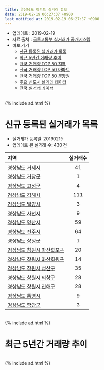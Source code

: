 ```yaml
---
title: 경상남도 아파트 실거래 정보
date: 2019-02-19 06:27:37 +0900
last_modified_at: 2019-02-19 06:27:37 +0900
---
```


* 업데이트 : 2019-02-19
* 자료 출처 : [국토교통부 실거래가 공개시스템](http://rt.molit.go.kr)
* 바로 가기
    * [신규 등록된 실거래가 목록](#신규-등록된-실거래가-목록)
    * [최근 5년간 거래량 추이](#최근-5년간-거래량-추이)
    * [전국 거래량 TOP 50 지역](https://ayogom.github.io/apt-trade-info/최근-3개월-전국에서-가장-거래가-많이-발생한-지역)
    * [전국 거래량 TOP 50 아파트](https://ayogom.github.io/apt-trade-info/최근-3개월-전국에서-가장-거래가-많이-발생한-아파트)
    * [전국 거래량 TOP 50 분양권](https://ayogom.github.io/apt-trade-info/최근-3개월-전국에서-가장-거래가-많이-발생한-분양권)
    * [주요 신도시 실거래 데이터](https://ayogom.github.io/apt-trade-info/주요-신도시)
    * [전국 실거래 데이터](https://ayogom.github.io/apt-trade-info/전국)

<br>
{% include ad.html %}
<br>

# 신규 등록된 실거래가 목록
* 실거래가 등록일: 20190219
* 업데이트 된 실거래 수: 430 건


|지역|실거래수|
|:---|:---:|
|[경상남도 거제시](https://ayogom.github.io/apt-trade-info/경상남도-거제시)|41|
|[경상남도 거창군](https://ayogom.github.io/apt-trade-info/경상남도-거창군)|1|
|[경상남도 고성군](https://ayogom.github.io/apt-trade-info/경상남도-고성군)|4|
|[경상남도 김해시](https://ayogom.github.io/apt-trade-info/경상남도-김해시)|111|
|[경상남도 밀양시](https://ayogom.github.io/apt-trade-info/경상남도-밀양시)|3|
|[경상남도 사천시](https://ayogom.github.io/apt-trade-info/경상남도-사천시)|9|
|[경상남도 양산시](https://ayogom.github.io/apt-trade-info/경상남도-양산시)|59|
|[경상남도 진주시](https://ayogom.github.io/apt-trade-info/경상남도-진주시)|64|
|[경상남도 창녕군](https://ayogom.github.io/apt-trade-info/경상남도-창녕군)|1|
|[경상남도 창원시 마산합포구](https://ayogom.github.io/apt-trade-info/경상남도-창원시-마산합포구)|20|
|[경상남도 창원시 마산회원구](https://ayogom.github.io/apt-trade-info/경상남도-창원시-마산회원구)|14|
|[경상남도 창원시 성산구](https://ayogom.github.io/apt-trade-info/경상남도-창원시-성산구)|35|
|[경상남도 창원시 의창구](https://ayogom.github.io/apt-trade-info/경상남도-창원시-의창구)|28|
|[경상남도 창원시 진해구](https://ayogom.github.io/apt-trade-info/경상남도-창원시-진해구)|28|
|[경상남도 통영시](https://ayogom.github.io/apt-trade-info/경상남도-통영시)|9|
|[경상남도 함안군](https://ayogom.github.io/apt-trade-info/경상남도-함안군)|3|


<br>
{% include ad.html %}
<br>

# 최근 5년간 거래량 추이


<div style="width:100%;">
    <canvas id="deal_progress" height="200"></canvas>
</div>

<script>
new Chart(document.getElementById("deal_progress"), {
    type: 'line',
    data: {
        labels: ['201402','201403','201404','201405','201406','201407','201408','201409','201410','201411','201412','201501','201502','201503','201504','201505','201506','201507','201508','201509','201510','201511','201512','201601','201602','201603','201604','201605','201606','201607','201608','201609','201610','201611','201612','201701','201702','201703','201704','201705','201706','201707','201708','201709','201710','201711','201712','201801','201802','201803','201804','201805','201806','201807','201808','201809','201810','201811','201812','201901','201902'],
        datasets: [{
            label: '매매',
            pointRadius: 1,
            data: [3842, 4609, 3793, 3418, 3346, 3495, 3840, 4527, 4919, 3639, 3382, 4155, 3626, 5566, 4756, 3833, 3724, 3641, 3196, 3468, 4621, 3457, 2720, 2523, 2431, 3485, 2990, 2692, 2804, 2886, 3151, 3203, 3913, 3355, 2499, 2097, 2723, 3184, 2449, 2611, 2666, 2477, 2403, 2293, 1953, 2159, 1903, 3061, 2498, 3277, 2518, 2670, 2265, 2174, 2163, 2368, 3184, 2648, 2245, 2149, 549],
            borderColor: "rgba(255, 201, 14, 1)",
            backgroundColor: "rgba(255, 201, 14, 0.5)",
            fill: false,
            lineTension: 0
        },{
            label: '전월세',
            pointRadius: 1,
            data: [2632, 2621, 2325, 2215, 2132, 2135, 2130, 2309, 2607, 2236, 2360, 2589, 2227, 2962, 2218, 1956, 1970, 2111, 1907, 1903, 2388, 2403, 2406, 2587, 2368, 2467, 2371, 2073, 1956, 2097, 2071, 2036, 2536, 2265, 2455, 2251, 2836, 2633, 2322, 2429, 2543, 2629, 2577, 2643, 2324, 2840, 2729, 3308, 2774, 3280, 2836, 2754, 2527, 2609, 2440, 2243, 2755, 2409, 2619, 2525, 702],
            borderColor: "rgba(0, 141, 185, 1)",
            backgroundColor: "rgba(0, 141, 185, 0.5)",
            fill: false,
            lineTension: 0
        }
        ]
    },
    options: {
        responsive: true,
        title: {
            display: false
        },
        tooltips: {
            mode: 'index',
            intersect: false
        },
        hover: {
            mode: 'nearest',
            intersect: true
        },
        scales: {
            xAxes: [{
                display: true,
                scaleLabel: {
                    display: true,
                    labelString: '년/월'
                }
            }],
            yAxes: [{
                display: true,
                ticks: {
                    suggestedMin: 0,
                },
                scaleLabel: {
                    display: true,
                    labelString: '실거래 수'
                }
            }]
        }
    }
});

</script>


<br>
{% include ad.html %}
<br>

